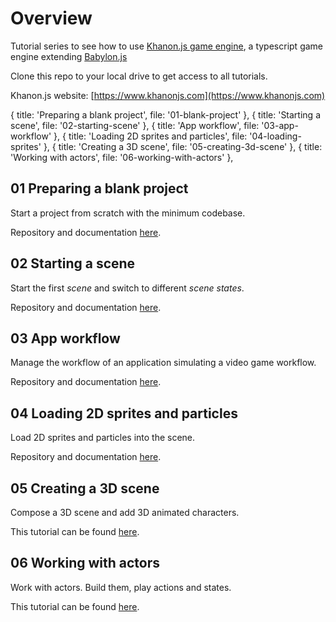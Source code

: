 # Overview

Tutorial series to see how to use [Khanon.js game engine](https://www.npmjs.com/package/@khanonjs/engine), a typescript game engine extending [Babylon.js](https://www.babylonjs.com/)

Clone this repo to your local drive to get access to all tutorials.

Khanon.js website: [https://www.khanonjs.com](https://www.khanonjs.com)

{ title: 'Preparing a blank project', file: '01-blank-project' },
      { title: 'Starting a scene', file: '02-starting-scene' },
      { title: 'App workflow', file: '03-app-workflow' },
      { title: 'Loading 2D sprites and particles', file: '04-loading-sprites' },
      { title: 'Creating a 3D scene', file: '05-creating-3d-scene' },
      { title: 'Working with actors', file: '06-working-with-actors' },

## 01 Preparing a blank project
Start a project from scratch with the minimum codebase.

Repository and documentation [here](https://github.com/khanonjs/khanon.js-tutorials/tree/main/01-blank-project).

## 02 Starting a scene
Start the first *scene* and switch to different *scene states*.

Repository and documentation [here](https://github.com/khanonjs/khanon.js-tutorials/tree/main/02-starting-scene).

## 03 App workflow

Manage the workflow of an application simulating a video game workflow.

Repository and documentation [here](https://github.com/khanonjs/khanon.js-tutorials/tree/main/03-app-workflow).

## 04 Loading 2D sprites and particles

Load 2D sprites and particles into the scene.

Repository and documentation [here](https://github.com/khanonjs/khanon.js-tutorials/tree/main/04-loading-sprites).

## 05 Creating a 3D scene

Compose a 3D scene and add 3D animated characters.

This tutorial can be found [here](https://github.com/khanonjs/khanon.js-tutorials/tree/main/05-creating-3d-scene).

## 06 Working with actors

Work with actors. Build them, play actions and states.

This tutorial can be found [here](https://github.com/khanonjs/khanon.js-tutorials/tree/main/06-working-with-actors).

